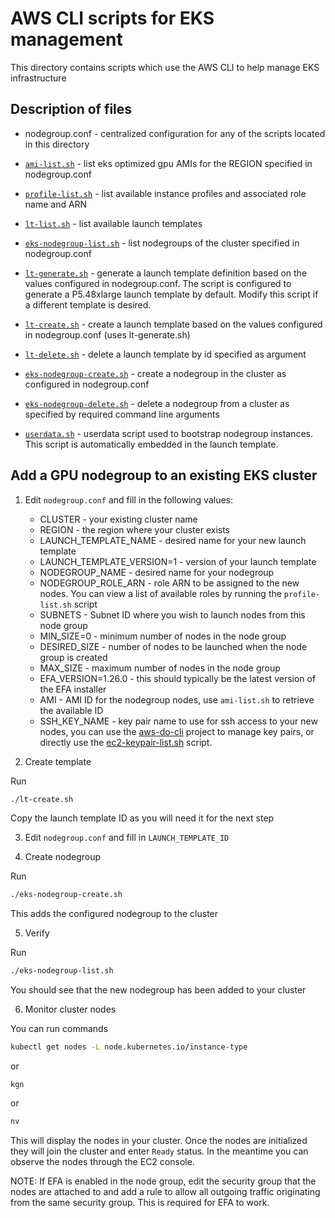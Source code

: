 # AWS CLI scripts for EKS management

This directory contains scripts which use the AWS CLI to help manage EKS infrastructure

## Description of files

* nodegroup.conf - centralized configuration for any of the scripts located in this directory

* [`ami-list.sh`](ami-list.sh) - list eks optimized gpu AMIs for the REGION specified in nodegroup.conf
* [`profile-list.sh`](profile-list.sh) - list available instance profiles and associated role name and ARN
* [`lt-list.sh`](lt-list.sh) - list available launch templates
* [`eks-nodegroup-list.sh`](eks-nodegroup-list.sh) - list nodegroups of the cluster specified in nodegroup.conf
* [`lt-generate.sh`](lt-generate.sh) - generate a launch template definition based on the values configured in nodegroup.conf. The script is configured to generate a P5.48xlarge launch template by default. Modify this script if a different template is desired.
* [`lt-create.sh`](lt-create.sh) - create a launch template based on the values configured in nodegroup.conf (uses lt-generate.sh)
* [`lt-delete.sh`](lt-delete.sh) - delete a launch template by id specified as argument
* [`eks-nodegroup-create.sh`](eks-nodegroup-create.sh) - create a nodegroup in the cluster as configured in nodegroup.conf
* [`eks-nodegroup-delete.sh`](eks-nodegroup-delete.sh) - delete a nodegroup from a cluster as specified by required command line arguments
* [`userdata.sh`](userdata.sh) - userdata script used to bootstrap nodegroup instances. This script is automatically embedded in the launch template.

## Add a GPU nodegroup to an existing EKS cluster

1. Edit `nodegroup.conf` and fill in the following values:
    * CLUSTER - your existing cluster name
    * REGION - the region where your cluster exists
    * LAUNCH_TEMPLATE_NAME - desired name for your new launch template
    * LAUNCH_TEMPLATE_VERSION=1 - version of your launch template
    * NODEGROUP_NAME - desired name for your nodegroup
    * NODEGROUP_ROLE_ARN - role ARN to be assigned to the new nodes. You can view a list of available roles by running the `profile-list.sh` script
    * SUBNETS - Subnet ID where you wish to launch nodes from this node group
    * MIN_SIZE=0 - minimum number of nodes in the node group
    * DESIRED_SIZE - number of nodes to be launched when the node group is created
    * MAX_SIZE - maximum number of nodes in the node group
    * EFA_VERSION=1.26.0 - this should typically be the latest version of the EFA installer
    * AMI - AMI ID for the nodegroup nodes, use `ami-list.sh` to retrieve the available ID
    * SSH_KEY_NAME - key pair name to use for ssh access to your new nodes, you can use the [aws-do-cli](https://bit.ly/aws-do-cli) project to manage key pairs, or directly use the [ec2-keypair-list.sh](https://github.com/aws-samples/aws-do-cli/blob/main/Container-Root/cli/ec2/ec2-keypair-list.sh) script.

2. Create template

Run 

```bash
./lt-create.sh
```

Copy the launch template ID as you will need it for the next step

3. Edit `nodegroup.conf` and fill in `LAUNCH_TEMPLATE_ID`

4. Create nodegroup

Run 

```bash
./eks-nodegroup-create.sh
```

This adds the configured nodegroup to the cluster

5. Verify

Run 

```bash
./eks-nodegroup-list.sh
```

You should see that the new nodegroup has been added to your cluster

6. Monitor cluster nodes

You can run commands 

```bash
kubectl get nodes -L node.kubernetes.io/instance-type
```

or

```
kgn
```

 or 

```bash
nv
```

This will display the nodes in your cluster. Once the nodes are initialized they will join the cluster and enter `Ready` status. In the meantime you can observe the nodes through the EC2 console.

NOTE: If EFA is enabled in the node group, edit the security group that the nodes are attached to and add a rule to allow all outgoing traffic originating from the same security group. This is required for EFA to work.


